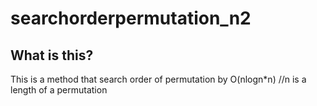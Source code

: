 # searchorderpermutation_n2


## What is this?  
This is a method that search order of permutation by O(nlogn*n) //n is a length of a permutation

